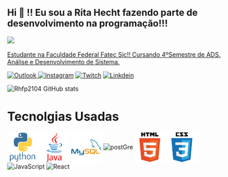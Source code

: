 ## Hi 👋 !! Eu sou a Rita Hecht fazendo parte de desenvolvimento na programação!!!

<a href="https://fatecsjc-prd.azurewebsites.net/index.php" target="_blank"><img height="40" src="https://user-images.githubusercontent.com/90328117/161254359-c6392c85-9f18-4993-9dbf-f1057c8d5a83.png"> <p> Estudante na Faculdade Federal Fatec Sjc!!
Cursando 4ºSemestre de ADS. Análise e Desenvolvimento de Sistema. 



<a href = "mailto:rita.hecht@outlook.com">![Outlook](https://img.shields.io/badge/Microsoft_Outlook-0078D4?style=for-the-badge&logo=microsoft-outlook&logoColor=white)
[![Instagram](https://img.shields.io/badge/Instagram-E4405F?style=for-the-badge&logo=instagram&logoColor=white)](https://www.instagram.com/rita_hecht/)
[![Twitch](https://img.shields.io/badge/Twitch-9146FF?style=for-the-badge&logo=twitch&logoColor=white)]()
[![Linkdein](https://img.shields.io/badge/LinkedIn-0077B5?style=for-the-badge&logo=linkedin&logoColor=white)]()


![Rhfp2104 GitHub stats](https://github-readme-stats.vercel.app/api?username=ritahecht&show_icons=true&theme=cobalt&count_private=true)

# Tecnolgias Usadas

<div style="display: inline_block">
   <img align="center" alt="Python"  width="70"src="https://raw.githubusercontent.com/devicons/devicon/1119b9f84c0290e0f0b38982099a2bd027a48bf1/icons/python/python-original-wordmark.svg" />
  <img align="center" alt="java"  width="70"src="https://raw.githubusercontent.com/devicons/devicon/1119b9f84c0290e0f0b38982099a2bd027a48bf1/icons/java/java-original-wordmark.svg" />
   <img align="center" alt="Mysql"  width="70"src="https://raw.githubusercontent.com/devicons/devicon/1119b9f84c0290e0f0b38982099a2bd027a48bf1/icons/mysql/mysql-original-wordmark.svg" />
    <img align="center" alt="postGre"  width="70"src="https://github.com/ritahecht/ritahecht/assets/89950512/b8c3c9a2-d210-4aa5-a007-df595b037727" />
    <img align="center" alt="Html"  width="70"src="https://raw.githubusercontent.com/devicons/devicon/1119b9f84c0290e0f0b38982099a2bd027a48bf1/icons/html5/html5-original-wordmark.svg" />
    <img align="center" alt="Css"  width="70"src="https://raw.githubusercontent.com/devicons/devicon/1119b9f84c0290e0f0b38982099a2bd027a48bf1/icons/css3/css3-original-wordmark.svg" />
    <img align="center" alt="JavaScript"  width="70"src="https://github.com/ritahecht/ritahecht/assets/89950512/a11d575b-0a42-4e79-a1ab-1d787d9c78f7"/>
     <img align="center" alt="React"
     width="70"src="https://github.com/ritahecht/ritahecht/assets/89950512/08a00ff1-9c24-4abb-8217-041fd1a62386"/>
        
</div><br/>
